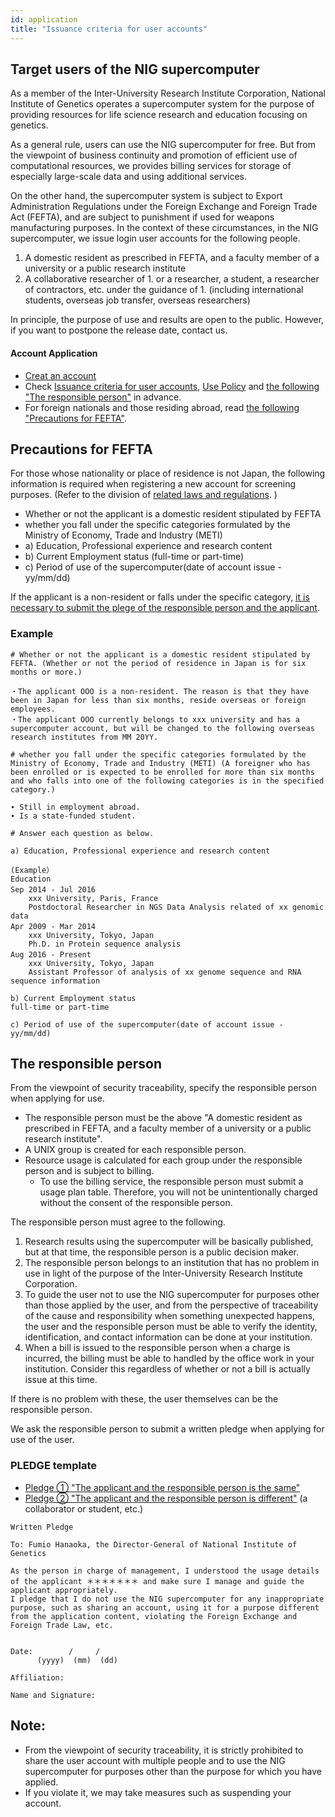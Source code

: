 ```yaml
---
id: application
title: "Issuance criteria for user accounts"
---
```


## Target users of the NIG supercomputer

As a member of the Inter-University Research Institute Corporation, National Institute of Genetics operates a supercomputer system for the purpose of providing resources for life science research and education focusing on genetics.

As a general rule, users can use the NIG supercomputer for free. But from the viewpoint of business continuity and promotion of efficient use of computational resources, we provides billing services for storage of especially large-scale data and using additional services.

On the other hand, the supercomputer system is subject to Export Administration Regulations under the Foreign Exchange and Foreign Trade Act (FEFTA), and are subject to punishment if used for weapons manufacturing purposes. In the context of these circumstances, in the NIG supercomputer, we issue login user accounts for the following people.

1. A domestic resident as prescribed in FEFTA, and  a faculty member of a university or a public research institute
2. A collaborative researcher of 1. or a researcher, a student, a researcher of contractors, etc. under the guidance of 1. (including international students, overseas job transfer, overseas researchers)

In principle, the purpose of use and results are open to the public. However, if you want to postpone the release date, contact us.

#### Account Application

- [Creat an account](/application/registration)
- Check [Issuance criteria for user accounts](/application/), [Use Policy](/application/use_policy) and [the following "The responsible person"](/application/#the-responsible-person) in advance.
- For foreign nationals and those residing abroad, read [the following "Precautions for FEFTA"](/application/#precautions-for-fefta).

## Precautions for FEFTA

For those whose nationality or place of residence is not Japan, the following information is required when registering a new account for screening purposes. (Refer to the division of [related laws and regulations](/application/legislation). )

- Whether or not the applicant is a domestic resident stipulated by FEFTA
- whether you fall under the specific categories formulated by the Ministry of Economy, Trade and Industry (METI)
- a) Education, Professional experience and research content
- b) Current Employment status (full-time or part-time)
- c) Period of use of the supercomputer(date of account issue - yy/mm/dd)

If the applicant is a non-resident or falls under the specific category, [<u>it is necessary to submit the plege of the responsible person and the applicant</u>](/application/signing_PDF_non-resident).


### Example

```
# Whether or not the applicant is a domestic resident stipulated by FEFTA. (Whether or not the period of residence in Japan is for six months or more.) 

・The applicant OOO is a non-resident. The reason is that they have been in Japan for less than six months, reside overseas or foreign employees.
・The applicant OOO currently belongs to xxx university and has a supercomputer account, but will be changed to the following overseas research institutes from MM 20YY.

# whether you fall under the specific categories formulated by the Ministry of Economy, Trade and Industry (METI) (A foreigner who has been enrolled or is expected to be enrolled for more than six months and who falls into one of the following categories is in the specified category.)

∙ Still in employment abroad.
∙ Is a state-funded student.

# Answer each question as below.

a) Education, Professional experience and research content

(Example）
Education
Sep 2014 - Jul 2016　
    xxx University, Paris, France
    Postdoctoral Researcher in NGS Data Analysis related of xx genomic data
Apr 2009 - Mar 2014　
    xxx University, Tokyo, Japan
    Ph.D. in Protein sequence analysis
Aug 2016 - Present　     
    xxx University, Tokyo, Japan    
    Assistant Professor of analysis of xx genome sequence and RNA sequence information

b) Current Employment status
full-time or part-time

c) Period of use of the supercomputer(date of account issue - yy/mm/dd)
```


## The responsible person

From the viewpoint of security traceability, specify the responsible person when applying for use.

- The responsible person must be the above "A domestic resident as prescribed in FEFTA, and  a faculty member of a university or a public research institute".
- A UNIX group is created for each responsible person.
- Resource usage is calculated for each group under the responsible person and is subject to billing.
    - To use the billing service, the responsible person must submit a usage plan table. Therefore, you will not be unintentionally charged without the consent of the responsible person.


The responsible person must agree to the following.

1. Research results using the supercomputer will be basically published, but at that time, the responsible person is a public decision maker.
2. The responsible person belongs to an institution that has no problem in use in light of the purpose of the Inter-University Research Institute Corporation.
3. To guide the user not to use the NIG supercomputer for purposes other than those applied by the user, and from the perspective of traceability of the cause and responsibility when something unexpected happens, the user and the responsible person must be able to verify the identity, identification, and contact information can be done at your institution.
4. When a bill is issued to the responsible person when a charge is incurred, the billing must be able to handled by the office work in your institution. Consider this regardless of whether or not a bill is actually issue at this time.


If there is no problem with these, the user themselves can be the responsible person.

We ask the responsible person to submit a written pledge when applying for use of the user. 

### PLEDGE template

- [Pledge ① "The applicant and the responsible person is the same"](/files/seiyakusho_1.docx)
- [Pledge ② "The applicant and the responsible person is different"](/files/seiyakusho_2.docx) (a collaborator or student, etc.)

```
Written Pledge 

To: Fumio Hanaoka, the Director-General of National Institute of Genetics

As the person in charge of management, I understood the usage details of the applicant ＊＊＊＊＊＊＊ and make sure I manage and guide the applicant appropriately. 
I pledge that I do not use the NIG supercomputer for any inappropriate purpose, such as sharing an account, using it for a purpose different from the application content, violating the Foreign Exchange and Foreign Trade Law, etc. 


Date:        /     /
      (yyyy)  (mm)  (dd)

Affiliation:

Name and Signature: 

```

## Note:

- From the viewpoint of security traceability, it is strictly prohibited to share the user account with multiple people and to use the NIG supercomputer for purposes other than the purpose for which you have applied.
- If you violate it, we may take measures such as suspending your account.